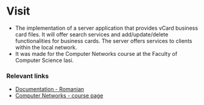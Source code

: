 # Visit
- The implementation of a server application that provides vCard business card files. It will offer search services and add/update/delete functionalities for business cards. The server offers services to clients within the local network.
- It was made for the Computer Networks course at the Faculty of Computer Science Iasi.
### Relevant links
- [Documentation - Romanian](https://drive.google.com/file/d/1Vd3C6cIx30yxl2uTVioJdjjXxOEepL6l/view?usp=sharing)
- [Computer Networks - course page](https://profs.info.uaic.ro/~computernetworks/)
